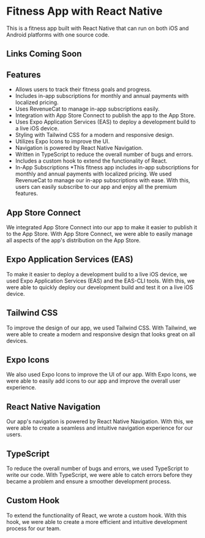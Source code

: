 # Fitness App with React Native
This is a fitness app built with React Native that can run on both iOS and Android platforms with one source code.

## Links Coming Soon

## Features
* Allows users to track their fitness goals and progress.
* Includes in-app subscriptions for monthly and annual payments with localized pricing.
* Uses RevenueCat to manage in-app subscriptions easily.
* Integration with App Store Connect to publish the app to the App Store.
* Uses Expo Application Services (EAS) to deploy a development build to a live iOS device.
* Styling with Tailwind CSS for a modern and responsive design.
* Utilizes Expo Icons to improve the UI.
* Navigation is powered by React Native Navigation.
* Written in TypeScript to reduce the overall number of bugs and errors.
* Includes a custom hook to extend the functionality of React.
* In-App Subscriptions
*This fitness app includes in-app subscriptions for monthly and annual payments with localized pricing. We used RevenueCat to manage our in-app subscriptions with ease. With this, users can easily subscribe to our app and enjoy all the premium features.

## App Store Connect
We integrated App Store Connect into our app to make it easier to publish it to the App Store. With App Store Connect, we were able to easily manage all aspects of the app's distribution on the App Store.

## Expo Application Services (EAS)
To make it easier to deploy a development build to a live iOS device, we used Expo Application Services (EAS) and the EAS-CLI tools. With this, we were able to quickly deploy our development build and test it on a live iOS device.

## Tailwind CSS
To improve the design of our app, we used Tailwind CSS. With Tailwind, we were able to create a modern and responsive design that looks great on all devices.

## Expo Icons
We also used Expo Icons to improve the UI of our app. With Expo Icons, we were able to easily add icons to our app and improve the overall user experience.

## React Native Navigation
Our app's navigation is powered by React Native Navigation. With this, we were able to create a seamless and intuitive navigation experience for our users.

## TypeScript
To reduce the overall number of bugs and errors, we used TypeScript to write our code. With TypeScript, we were able to catch errors before they became a problem and ensure a smoother development process.

## Custom Hook
To extend the functionality of React, we wrote a custom hook. With this hook, we were able to create a more efficient and intuitive development process for our team.
